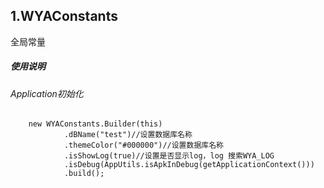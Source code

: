 ## 1.WYAConstants
全局常量
#####  使用说明
###### Application初始化
        new WYAConstants.Builder(this)
                .dBName("test")//设置数据库名称
                .themeColor("#000000")//设置数据库名称
                .isShowLog(true)//设置是否显示log，log 搜索WYA_LOG
                .isDebug(AppUtils.isApkInDebug(getApplicationContext()))
                .build();